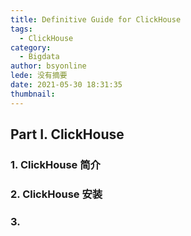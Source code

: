 ```yaml
---
title: Definitive Guide for ClickHouse
tags:
  - ClickHouse
category:
  - Bigdata
author: bsyonline
lede: 没有摘要
date: 2021-05-30 18:31:35
thumbnail:
---
```




## Part I. ClickHouse

### 1. ClickHouse 简介



### 2. ClickHouse 安装



### 3. 
